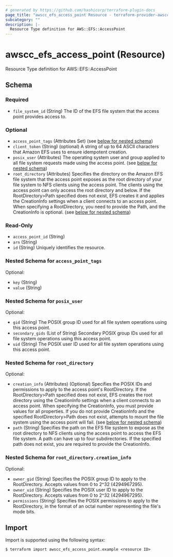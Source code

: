 ```yaml
---
# generated by https://github.com/hashicorp/terraform-plugin-docs
page_title: "awscc_efs_access_point Resource - terraform-provider-awscc"
subcategory: ""
description: |-
  Resource Type definition for AWS::EFS::AccessPoint
---
```


# awscc_efs_access_point (Resource)

Resource Type definition for AWS::EFS::AccessPoint



<!-- schema generated by tfplugindocs -->
## Schema

### Required

- `file_system_id` (String) The ID of the EFS file system that the access point provides access to.

### Optional

- `access_point_tags` (Attributes Set) (see [below for nested schema](#nestedatt--access_point_tags))
- `client_token` (String) (optional) A string of up to 64 ASCII characters that Amazon EFS uses to ensure idempotent creation.
- `posix_user` (Attributes) The operating system user and group applied to all file system requests made using the access point. (see [below for nested schema](#nestedatt--posix_user))
- `root_directory` (Attributes) Specifies the directory on the Amazon EFS file system that the access point exposes as the root directory of your file system to NFS clients using the access point. The clients using the access point can only access the root directory and below. If the RootDirectory>Path specified does not exist, EFS creates it and applies the CreationInfo settings when a client connects to an access point. When specifying a RootDirectory, you need to provide the Path, and the CreationInfo is optional. (see [below for nested schema](#nestedatt--root_directory))

### Read-Only

- `access_point_id` (String)
- `arn` (String)
- `id` (String) Uniquely identifies the resource.

<a id="nestedatt--access_point_tags"></a>
### Nested Schema for `access_point_tags`

Optional:

- `key` (String)
- `value` (String)


<a id="nestedatt--posix_user"></a>
### Nested Schema for `posix_user`

Optional:

- `gid` (String) The POSIX group ID used for all file system operations using this access point.
- `secondary_gids` (List of String) Secondary POSIX group IDs used for all file system operations using this access point.
- `uid` (String) The POSIX user ID used for all file system operations using this access point.


<a id="nestedatt--root_directory"></a>
### Nested Schema for `root_directory`

Optional:

- `creation_info` (Attributes) (Optional) Specifies the POSIX IDs and permissions to apply to the access point's RootDirectory. If the RootDirectory>Path specified does not exist, EFS creates the root directory using the CreationInfo settings when a client connects to an access point. When specifying the CreationInfo, you must provide values for all properties.   If you do not provide CreationInfo and the specified RootDirectory>Path does not exist, attempts to mount the file system using the access point will fail. (see [below for nested schema](#nestedatt--root_directory--creation_info))
- `path` (String) Specifies the path on the EFS file system to expose as the root directory to NFS clients using the access point to access the EFS file system. A path can have up to four subdirectories. If the specified path does not exist, you are required to provide the CreationInfo.

<a id="nestedatt--root_directory--creation_info"></a>
### Nested Schema for `root_directory.creation_info`

Optional:

- `owner_gid` (String) Specifies the POSIX group ID to apply to the RootDirectory. Accepts values from 0 to 2^32 (4294967295).
- `owner_uid` (String) Specifies the POSIX user ID to apply to the RootDirectory. Accepts values from 0 to 2^32 (4294967295).
- `permissions` (String) Specifies the POSIX permissions to apply to the RootDirectory, in the format of an octal number representing the file's mode bits.

## Import

Import is supported using the following syntax:

```shell
$ terraform import awscc_efs_access_point.example <resource ID>
```
